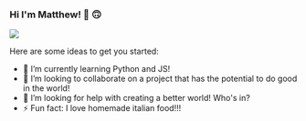 ### Hi I'm Matthew! 👋 🙃

![](MattMarquise/profileimage.png)

<!--
**MattMarquise/MattMarquise** is a ✨ _special_ ✨ repository because its `README.md` (this file) appears on your GitHub profile.-->

Here are some ideas to get you started:

 <!-- - 🔭 I’m currently working on... -->
  - 🌱 I’m currently learning Python and JS!
  - 👯 I’m looking to collaborate on a project that has the potential to do good in the world!
  - 🤔 I’m looking for help with creating a better world! Who's in?
  - ⚡ Fun fact: I love homemade italian food!!!
 <!-- - 💬 Ask me about... -->
 <!-- - 📫 How to reach me: ...-->
 <!-- - 😄 Pronouns: ...-->
